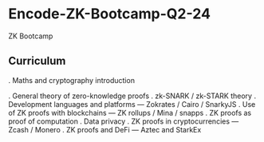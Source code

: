 # Encode-ZK-Bootcamp-Q2-24
ZK Bootcamp 

Curriculum
----------
. Maths and cryptography introduction

. General theory of zero-knowledge proofs
. zk-SNARK / zk-STARK theory
. Development languages and platforms — Zokrates / Cairo / SnarkyJS
. Use of ZK proofs with blockchains — ZK rollups / Mina / snapps
. ZK proofs as proof of computation
. Data privacy
. ZK proofs in cryptocurrencies — Zcash / Monero
. ZK proofs and DeFi — Aztec and StarkEx
